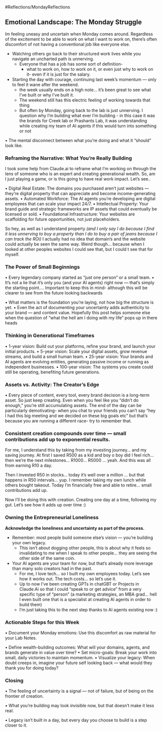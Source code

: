#Reflections/MondayReflections


## Emotional Landscape: The Monday Struggle

Im feeling uneasy and uncertain when Monday comes around. Regardless of the excitement to be able to work on what I want to work on, there’s often discomfort of not having a conventional job like everyone else.

- Watching others go back to their structured work lives while you navigate an uncharted path is unnerving. 
	- Everyone that has a job has some sort of definition-
		- what to work on, how to work on it, or even just why to work on it- even if it is just for the salary.
- Starting the day with courage, continuing last week’s momentum — only to feel it wane after the weekend.
	- the week usually ends on a high note… it’s been great to see what I’ve built or why I’ve built it. 
	- The weekend still has this electric feeling of working towards that thing
	- But often by Monday, going back to the lab is just unnerving. I question why I’m building what ever I’m building - in this case it was the brands for Creek lab or Prashants Lab, it was understanding while creating my team of AI agents if this would turn into something or not

• The mental disconnect between what you’re doing and what it “should” look like.
### Reframing the Narrative: What You’re Really Building
I took some help from Claude.ai to reframe what I’m working on through the lens of someone who is an expert and creating generational wealth. So, am I just playing a game, or is this going to have real work impact. Let’s see..

• Digital Real Estate: The domains you purchased aren’t just websites — they’re digital property that can appreciate and become income-generating assets.
• Automated Workforce: The AI agents you’re developing are digital employees that can scale your impact 24/7.
• Intellectual Property: Your brand guide and strategic frameworks are IP assets that could eventually be licensed or sold.
• Foundational Infrastructure: Your websites are scaffolding for future opportunities, not just placeholders.

So hey, as well as I understand property *(and I only say I do because I find it less unnerving to buy a property than I do to buy a pair of jeans because I can track the ROi)* I actually had no idea that domain’s and the website could actually be seen the same way. Weird though… because when I looked at other peoples websites I could see that, but I could t see that for myself.

### The Power of Small Beginnings

• Every legendary company started as “just one person” or a small team.
• It’s not a lie that it’s only you (and your AI agents) right now — that’s simply the starting point…. Important to keep this in mind- although this will be clearer to see from the future looking backwards

• What matters is the foundation you’re laying, not how big the structure is yet.
• Even the act of documenting your uncertainty adds authenticity to your brand — and content value. Hopefully this post helps someone else when the question of “what the hell am I doing with my life” pops up in there heads 

### Thinking in Generational Timeframes
• 1-year vision: Build out your platforms, refine your brand, and launch your initial products.
• 5-year vision: Scale your digital assets, grow revenue streams, and build a small human team.
• 25-year vision: Your brands and AI agents are evolving entities, generating passive income or running as independent businesses.
• 100-year vision: The systems you create could still be operating, benefiting future generations.
### Assets vs. Activity: The Creator’s Edge
• Every piece of content, every tool, every brand decision is a long-term asset. So just keep creating. Even when you feel like you “didn’t do enough,” you’re still accumulating assets. The end of the day can be particularly demotivating- when you chat to your friends you can’t say “hey I had this big meeting and we decided on these big goals etc” but that’s because you are running a different race- try to remember that.

### Consistent creation compounds over time — small contributions add up to exponential results.
For me, I understand this by taking from my investing journey… and my saving journey. At first I saved R500 as a kid and boy o boy did I feel rich… then we’re the next milestones… R1000… R5000 … yeah. And this was all from earning R10 a day.

Then I invested R50 in stocks… today it’s well over a million … but that happens  in R50 intervals… yup. I remember taking my own lunch while others bought takeout. Today I’m financially free and able to retire… small contributions add up.

Now I’ll be doing this with creation. Creating one day at a time, following my gut. Let’s see how it adds up over time :)

### Owning the Entrepreneurial Loneliness
**Acknowledge the loneliness and uncertainty as part of the process.**

- Remember: most people build someone else’s vision — you’re building your own legacy.
	- This isn’t about dogging other people, this is about why it feels so invalidating to me when I speak to other people… they are seeing the other side of the same coin.
 - Your AI agents are your team for now, but that’s already more leverage than many solo creators had in the past.
	 - For me, I love tech… so I built my own employees today. Let’s see how it works out. The tech costs… so let’s use it.
	 - Up to now I’ve been creating GPTs in chatGBT or Projects in Claude.Ai so that I could “speak to or get advice” from a very specific type of “person” (a marketing strategies, an MBA grad… hell I even built one that is a specialist at creating AI agents in order to build them)
	 - I’m just taking this to the next step thanks to AI agents existing now :)


### Actionable Steps for this Week
• Document your Monday emotions: Use this discomfort as raw material for your Lab Notes.

• Define wealth-building outcomes: What will your domains, agents, and brands generate in value over time?
• Set micro-goals: Break your work into small, daily victories to maintain momentum.
• Visualize your legacy: When doubt creeps in, imagine your future self looking back — what would they thank you for doing today?


### Closing 

• The feeling of uncertainty is a signal — not of failure, but of being on the frontier of creation.

• What you’re building may look invisible now, but that doesn’t make it less real.

• Legacy isn’t built in a day, but every day you choose to build is a step closer to it.